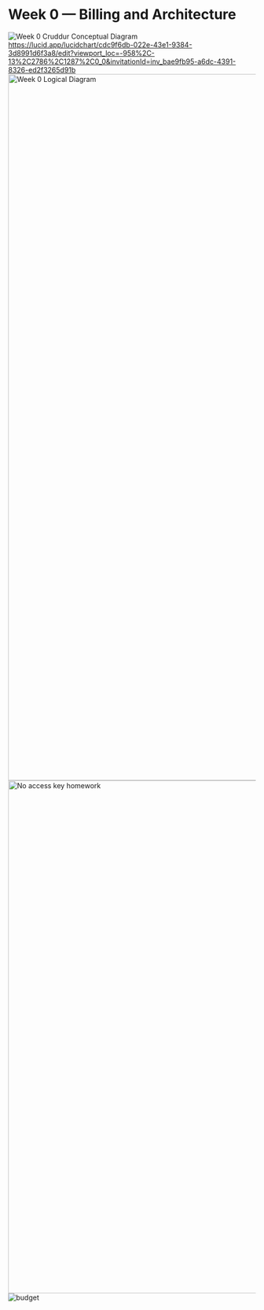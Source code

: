 # Week 0 — Billing and Architecture
![Week 0 Cruddur Conceptual Diagram](https://user-images.githubusercontent.com/125314937/221343330-c8cfb6e3-4f79-4887-ac78-d4ab256370ac.png)
https://lucid.app/lucidchart/cdc9f6db-022e-43e1-9384-3d8991d6f3a8/edit?viewport_loc=-958%2C-13%2C2786%2C1287%2C0_0&invitationId=inv_bae9fb95-a6dc-4391-8326-ed2f3265d91b
<img width="1434" alt="Week 0 Logical Diagram " src="https://user-images.githubusercontent.com/125314937/221342703-18302e54-14c4-4b29-a041-188df61a7387.png">
<img width="1041" alt="No access key homework " src="https://user-images.githubusercontent.com/125314937/221342774-a7acf5da-c1c5-4b7a-8d36-fe9d961507c3.png">
![budget](https://user-images.githubusercontent.com/125314937/221343137-386dde58-ed0a-4e34-8782-244a9cf08f9e.png)

